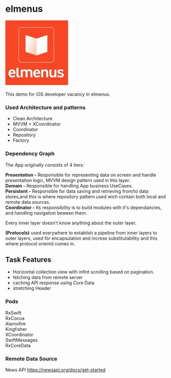 # elmenus
![](menus.png) <br />
<br />
This demo for iOS developer vacancy in elmenus.

### Used Architecture and patterns

- Clean Architecture <br/>
- MVVM + XCoordinator <br/>
- Coordinator <br/>
- Repository <br/>
- Factory

### Dependency Graph

The App originally consists of 4 tiers: <br />

**Presentation -** Responsible for representing data on screen and handle presentation logic, MVVM design pattern used in this layer. <br />
**Domain -** Responsible for handling App business UseCases. <br />
**Persistent -** Responsible for data saving and retrieving from/to data stores,and this is where repository pattern used wich contain both local and remote data sources. <br />
**Coordinator -** Its responsibility is to build modules with it's dependancies, and handling navigation beween them. <br/>

Every inner layer doesn't know anything about the outer layer. <br />

**(Protocols)** used everywhere to establish a pipeline from inner layers to outer layers, used for encapsulation and increse substitutability and this where protocol orientd comes in.

## Task Features
- Horizontal collection view with infint scrolling based on pagination.<br/>
- fetching data from remote server <br/>
- caching API response using Core Data <br/>
- stretching Header <br/>


### Pods

RxSwift <br />
RxCocoa  <br />
Alamofire  <br />
Kingfisher  <br />
XCoordinator  <br />
SwiftMessages  <br />
RxCoreData  <br />


### Remote Data Source

News API https://newsapi.org/docs/get-started
